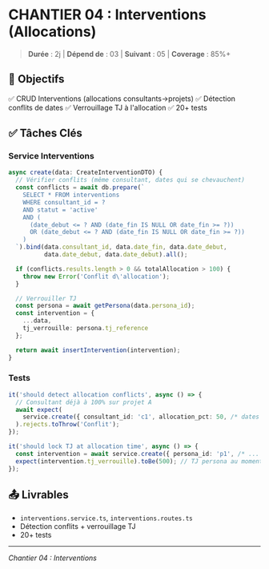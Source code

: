 # CHANTIER 04 : Interventions (Allocations)

> **Durée** : 2j | **Dépend de** : 03 | **Suivant** : 05 | **Coverage** : 85%+

## 🎯 Objectifs

✅ CRUD Interventions (allocations consultants→projets)
✅ Détection conflits de dates
✅ Verrouillage TJ à l'allocation
✅ 20+ tests

## ✅ Tâches Clés

### Service Interventions

```typescript
async create(data: CreateInterventionDTO) {
  // Vérifier conflits (même consultant, dates qui se chevauchent)
  const conflicts = await db.prepare(`
    SELECT * FROM interventions
    WHERE consultant_id = ?
    AND statut = 'active'
    AND (
      (date_debut <= ? AND (date_fin IS NULL OR date_fin >= ?))
      OR (date_debut <= ? AND (date_fin IS NULL OR date_fin >= ?))
    )
  `).bind(data.consultant_id, data.date_fin, data.date_debut,
          data.date_debut, data.date_debut).all();

  if (conflicts.results.length > 0 && totalAllocation > 100) {
    throw new Error('Conflit d\'allocation');
  }

  // Verrouiller TJ
  const persona = await getPersona(data.persona_id);
  const intervention = {
    ...data,
    tj_verrouille: persona.tj_reference
  };

  return await insertIntervention(intervention);
}
```

### Tests

```typescript
it('should detect allocation conflicts', async () => {
  // Consultant déjà à 100% sur projet A
  await expect(
    service.create({ consultant_id: 'c1', allocation_pct: 50, /* dates overlap */ })
  ).rejects.toThrow('Conflit');
});

it('should lock TJ at allocation time', async () => {
  const intervention = await service.create({ persona_id: 'p1', /* ... */ });
  expect(intervention.tj_verrouille).toBe(500); // TJ persona au moment T
});
```

## 📤 Livrables

- `interventions.service.ts`, `interventions.routes.ts`
- Détection conflits + verrouillage TJ
- 20+ tests

---

_Chantier 04 : Interventions_
